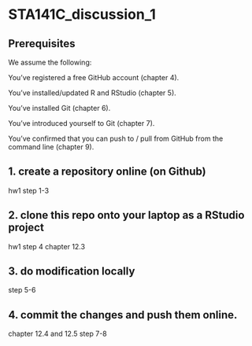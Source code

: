 # STA141C_discussion_1

## Prerequisites

We assume the following:

You’ve registered a free GitHub account (chapter 4).

You’ve installed/updated R and RStudio (chapter 5).

You’ve installed Git (chapter 6).

You’ve introduced yourself to Git (chapter 7).

You’ve confirmed that you can push to / pull from GitHub from the command line (chapter 9).

## 1. create a repository online (on Github)
  hw1 step 1-3

## 2. clone this repo onto your laptop as a RStudio project
  hw1 step 4
  chapter 12.3
  
## 3. do modification locally
  step 5-6

## 4. commit the changes and push them online.
  chapter 12.4 and 12.5
  step 7-8
